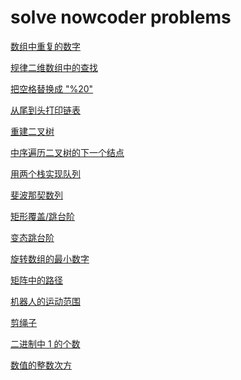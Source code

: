 <!--
 * @Date        : 2020-06-17 22:04:50
 * @LastEditors : anlzou
 * @Github      : https://github.com/anlzou
 * @LastEditTime: 2020-06-17 22:08:35
 * @FilePath    : \algorithm\docs\nowcoder.md
 * @Describe    : 
--> 
# solve nowcoder problems
[数组中重复的数字](../problems/N0003_duplicate-numbers-in-array.md)

[规律二维数组中的查找](../problems/N0004_finding-in-2D-array.md)

[把空格替换成 "%20"](../problems/N0005_replace-space.md)

[从尾到头打印链表](../problems/N0006_return-LinkedList-from-z-to-a.md)

[重建二叉树](../problems/N0007_reConstructBinaryTree.md)

[中序遍历二叉树的下一个结点](../problems/N0008_GetBinaryTreeNextNode.md)

[用两个栈实现队列](../problems/N0009_Using2stacks2implementQueues.md)

[斐波那契数列](../problems/N0010_Fibonacci.md)

[矩形覆盖/跳台阶](../problems/N0011_RectangleCover.md)

[变态跳台阶](../problems/N0012_JumpFloorPlus.md)

[旋转数组的最小数字](../problems/N0013_minNumberInRotateArray.md)

[矩阵中的路径](../problems/N0014_PathInMatrix.md)

[机器人的运动范围](../problems/N0015_RangeOfMotionOfRobot.md)

[剪绳子](../problems/N0016_cut-the-rope.md)

[二进制中 1 的个数](../problems/N0017_Number-Of-1-In-Binary.md)

[数值的整数次方](../problems/N0018_integer-power-of-value.md)